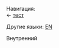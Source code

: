 <!-- META lang=ru -->


<!-- NAV-START -->
Навигация:\
← [тест](../тест.md)
<!-- NAV-END -->

<!-- OTHER-LANGS-START -->
Другие языки: [EN](inner.md)
<!-- OTHER-LANGS-END -->

Внутренний
